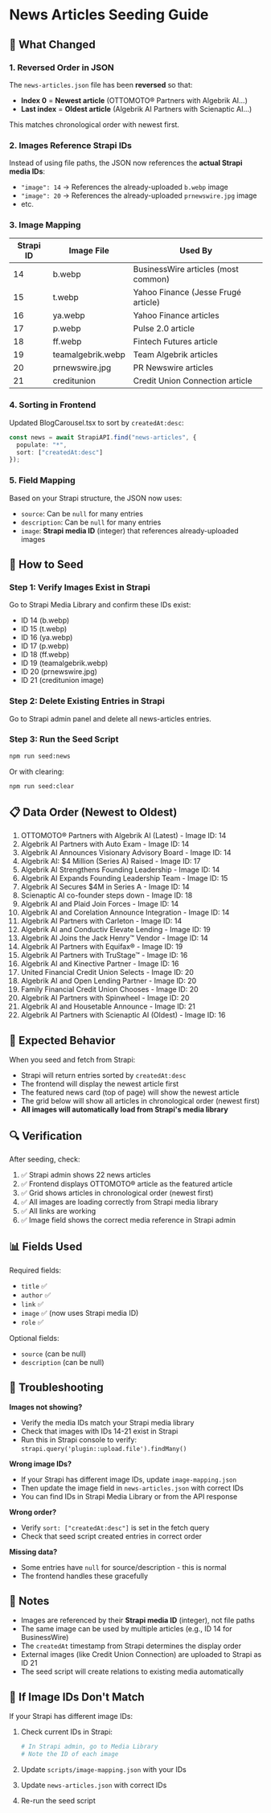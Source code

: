 # News Articles Seeding Guide

## 📝 What Changed

### 1. **Reversed Order in JSON**
The `news-articles.json` file has been **reversed** so that:
- **Index 0** = **Newest article** (OTTOMOTO® Partners with Algebrik AI...)
- **Last index** = **Oldest article** (Algebrik AI Partners with Scienaptic AI...)

This matches chronological order with newest first.

### 2. **Images Reference Strapi IDs**
Instead of using file paths, the JSON now references the **actual Strapi media IDs**:
- `"image": 14` → References the already-uploaded `b.webp` image
- `"image": 20` → References the already-uploaded `prnewswire.jpg` image
- etc.

### 3. **Image Mapping**
| Strapi ID | Image File | Used By |
|-----------|------------|---------|
| 14 | b.webp | BusinessWire articles (most common) |
| 15 | t.webp | Yahoo Finance (Jesse Frugé article) |
| 16 | ya.webp | Yahoo Finance articles |
| 17 | p.webp | Pulse 2.0 article |
| 18 | ff.webp | Fintech Futures article |
| 19 | teamalgebrik.webp | Team Algebrik articles |
| 20 | prnewswire.jpg | PR Newswire articles |
| 21 | creditunion | Credit Union Connection article |

### 4. **Sorting in Frontend**
Updated BlogCarousel.tsx to sort by `createdAt:desc`:
```typescript
const news = await StrapiAPI.find("news-articles", {
  populate: "*",
  sort: ["createdAt:desc"]
});
```

### 5. **Field Mapping**
Based on your Strapi structure, the JSON now uses:
- `source`: Can be `null` for many entries
- `description`: Can be `null` for many entries
- `image`: **Strapi media ID** (integer) that references already-uploaded images

## 🚀 How to Seed

### Step 1: Verify Images Exist in Strapi
Go to Strapi Media Library and confirm these IDs exist:
- ID 14 (b.webp)
- ID 15 (t.webp)
- ID 16 (ya.webp)
- ID 17 (p.webp)
- ID 18 (ff.webp)
- ID 19 (teamalgebrik.webp)
- ID 20 (prnewswire.jpg)
- ID 21 (creditunion image)

### Step 2: Delete Existing Entries in Strapi
Go to Strapi admin panel and delete all news-articles entries.

### Step 3: Run the Seed Script
```bash
npm run seed:news
```

Or with clearing:
```bash
npm run seed:clear
```

## 📋 Data Order (Newest to Oldest)

1. OTTOMOTO® Partners with Algebrik AI (Latest) - Image ID: 14
2. Algebrik AI Partners with Auto Exam - Image ID: 14
3. Algebrik AI Announces Visionary Advisory Board - Image ID: 14
4. Algebrik AI: $4 Million (Series A) Raised - Image ID: 17
5. Algebrik AI Strengthens Founding Leadership - Image ID: 14
6. Algebrik AI Expands Founding Leadership Team - Image ID: 15
7. Algebrik AI Secures $4M in Series A - Image ID: 14
8. Scienaptic AI co-founder steps down - Image ID: 18
9. Algebrik AI and Plaid Join Forces - Image ID: 14
10. Algebrik AI and Corelation Announce Integration - Image ID: 14
11. Algebrik AI Partners with Carleton - Image ID: 14
12. Algebrik AI and Conductiv Elevate Lending - Image ID: 19
13. Algebrik AI Joins the Jack Henry™ Vendor - Image ID: 14
14. Algebrik AI Partners with Equifax® - Image ID: 19
15. Algebrik AI Partners with TruStage™ - Image ID: 16
16. Algebrik AI and Kinective Partner - Image ID: 16
17. United Financial Credit Union Selects - Image ID: 20
18. Algebrik AI and Open Lending Partner - Image ID: 20
19. Family Financial Credit Union Chooses - Image ID: 20
20. Algebrik AI Partners with Spinwheel - Image ID: 20
21. Algebrik AI and Housetable Announce - Image ID: 21
22. Algebrik AI Partners with Scienaptic AI (Oldest) - Image ID: 16

## 🎯 Expected Behavior

When you seed and fetch from Strapi:
- Strapi will return entries sorted by `createdAt:desc`
- The frontend will display the newest article first
- The featured news card (top of page) will show the newest article
- The grid below will show all articles in chronological order (newest first)
- **All images will automatically load from Strapi's media library**

## 🔍 Verification

After seeding, check:
1. ✅ Strapi admin shows 22 news articles
2. ✅ Frontend displays OTTOMOTO® article as the featured article
3. ✅ Grid shows articles in chronological order (newest first)
4. ✅ All images are loading correctly from Strapi media library
5. ✅ All links are working
6. ✅ Image field shows the correct media reference in Strapi admin

## 📊 Fields Used

Required fields:
- `title` ✅
- `author` ✅
- `link` ✅
- `image` ✅ (now uses Strapi media ID)
- `role` ✅

Optional fields:
- `source` (can be null)
- `description` (can be null)

## 🐛 Troubleshooting

**Images not showing?**
- Verify the media IDs match your Strapi media library
- Check that images with IDs 14-21 exist in Strapi
- Run this in Strapi console to verify: `strapi.query('plugin::upload.file').findMany()`

**Wrong image IDs?**
- If your Strapi has different image IDs, update `image-mapping.json`
- Then update the image field in `news-articles.json` with correct IDs
- You can find IDs in Strapi Media Library or from the API response

**Wrong order?**
- Verify `sort: ["createdAt:desc"]` is set in the fetch query
- Check that seed script created entries in correct order

**Missing data?**
- Some entries have `null` for source/description - this is normal
- The frontend handles these gracefully

## 📝 Notes

- Images are referenced by their **Strapi media ID** (integer), not file paths
- The same image can be used by multiple articles (e.g., ID 14 for BusinessWire)
- The `createdAt` timestamp from Strapi determines the display order
- External images (like Credit Union Connection) are uploaded to Strapi as ID 21
- The seed script will create relations to existing media automatically

## 🔧 If Image IDs Don't Match

If your Strapi has different image IDs:

1. Check current IDs in Strapi:
   ```bash
   # In Strapi admin, go to Media Library
   # Note the ID of each image
   ```

2. Update `scripts/image-mapping.json` with your IDs

3. Update `news-articles.json` with correct IDs

4. Re-run the seed script
